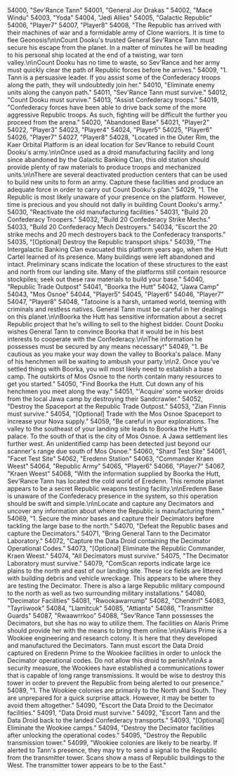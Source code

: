 ﻿54000, "Sev'Rance Tann"
54001, "General Jor Drakas "
54002, "Mace Windu"
54003, "Yoda"
54004, "Jedi Allies"
54005, "Galactic Republic"
54006, "Player7"
54007, "Player8"
54008, "The Republic has arrived with their machines of war and a formidable army of Clone warriors. It is time to flee Geonosis!\n\nCount Dooku's trusted General Sev'Rance Tann must secure his escape from the planet. In a matter of minutes he will be heading to his personal ship located at the end of a twisting, war torn valley.\n\nCount Dooku has no time to waste, so Sev'Rance and her army must quickly clear the path of Republic forces before he arrives."
54009, "1. Tann is a persuasive leader.  If you assist some of the Confederacy troops along the path, they will undoubtedly join her."
54010, "Eliminate enemy units along the canyon path."
54011, "Sev'Rance Tann must survive."
54012, "Count Dooku must survive."
54013, "Assist Confederacy troops."
54019, "Confederacy forces have been able to drive back some of the more aggressive Republic troops.  As such, fighting will be difficult the further you proceed from the arena."
54020, "Abandoned Base"
54021, "Player2"
54022, "Player3"
54023, "Player4"
54024, "Player5"
54025, "Player6"
54026, "Player7"
54027, "Player8"
54028, "Located in the Outer Rim, the Kaer Orbital Platform is an ideal location for Sev'Rance to rebuild Count Dooku's army.\n\nOnce used as a droid manufacturing facility and long since abandoned by the Galactic Banking Clan, this old station should provide plenty of raw materials to produce troops and mechanized units.\n\nThere are several deactivated production centers that can be used to build new units to form an army. Capture these facilities and produce an adequate force in order to carry out Count Dooku's plan."
54029, "1. The Republic is most likely unaware of your presence on the platform.  However, time is precious and you should not dally in building Count Dooku's army."
54030, "Reactivate the old manufacturing facilities."
54031, "Build 20 Confederacy Troopers."
54032, "Build 20 Confederacy Strike Mechs."
54033, "Build 20 Confederacy Mech Destroyers."
54034, "Escort the 20 strike mechs and 20 mech destroyers back to the Confederacy transports."
54035, "[Optional] Destroy the Republic transport ships."
54039, "The Intergalactic Banking Clan evacuated this platform years ago, when the Hutt Cartel learned of its presence.  Many buildings were left abandoned and intact.  Preliminary scans indicate the location of these structures to the east and north from our landing site.  Many of the platforms still contain resource stockpiles; seek out these raw materials to build your base."
54040, "Republic Trade Outpost"
54041, "Boorka the Hutt"
54042, "Jawa Camp"
54043, "Mos Osnoe"
54044, "Player5"
54045, "Player6"
54046, "Player7"
54047, "Player8"
54048, "Tatooine is a harsh, untamed world, teeming with criminals and restless natives. General Tann must be careful in her dealings on this planet.\n\nBoorka the Hutt has sensitive information about a secret Republic project that he's willing to sell to the highest bidder. Count Dooku wishes General Tann to convince Boorka that it would be in his best interests to cooperate with the Confederacy.\n\nThe information he possesses must be secured by any means necessary!"
54049, "1. Be cautious as you make your way down the valley to Boorka's palace.  Many of his henchmen will be waiting to ambush your party.\n\n2. Once you've settled things with Boorka, you will most likely need to establish a base camp.  The outskirts of Mos Osnoe to the north contain many resources to get you started."
54050, "Find Boorka the Hutt.  Cut down any of his henchmen you meet along the way."
54051, "'Acquire' some worker droids from the local Jawa camp by destroying their Sandcrawler."
54052, "Destroy the Spaceport at the Republic Trade Outpost."
54053, "Zian Finnis must survive."
54054, "[Optional] Trade with the Mos Osnoe Spaceport to increase your Nova supply."
54059, "Be careful in your explorations.  The valley to the southeast of your landing site leads to Boorka the Hutt's palace.  To the south of that is the city of Mos Osnoe.  A Jawa settlement lies further west.  An unidentified camp has been detected just beyond our scanner's range due south of Mos Osnoe."
54060, "Shard Test Site"
54061, "Facet Test Site"
54062, "Eredenn Station"
54063, "Commander Kraen Weest"
54064, "Republic Army"
54065, "Player6"
54066, "Player7"
54067, "Kraen Weest"
54068, "With the information supplied by Boorka the Hutt, Sev'Rance Tann has located the cold world of Eredenn. This remote planet appears to be a secret Republic weapons testing facility.\n\nEredenn Base is unaware of the Confederacy presence in the system, so this operation should be swift and simple.\n\nLocate and capture any Decimators and uncover any information about where the Republic is manufacturing them."
54069, "1. Secure the minor bases and capture their Decimators before tackling the large base to the north."
54070, "Defeat the Republic bases and capture the Decimators."
54071, "Bring General Tann to the Decimator Laboratory."
54072, "Capture the Data Droid containing the Decimator Operational Codes."
54073, "[Optional] Eliminate the Republic Commander, Kraen Weest."
54074, "All Decimators must survive."
54075, "The Decimator Laboratory must survive."
54079, "ComScan reports indicate large ice plains to the north and east of our landing site. These ice fields are littered with building debris and vehicle wreckage.  This appears to be where they are testing the Decimator.  There is also a large Republic military compound to the north as well as two surrounding military installations."
54080, "Decimator Facilities"
54081, "Rwookawarrump"
54082, "Chendrrl"
54083, "Tayriiwook"
54084, "Llamitcuk"
54085, "Attianta"
54086, "Transmitter Guards"
54087, "Rwaawrrkoo"
54088, "Sev'Rance Tann possesses the Decimators, but she has no way to utilize them. The facilities on Alaris Prime should provide her with the means to bring them online.\n\nAlaris Prime is a Wookiee engineering and research colony. It is here that they developed and manufactured the Decimators. Tann must escort the Data Droid captured on Eredenn Prime to the Wookiee facilities in order to unlock the Decimator operational codes. Do not allow this droid to perish!\n\nAs a security measure, the Wookiees have established a communications tower that is capable of long range transmissions. It would be wise to destroy this tower in order to prevent the Republic from being alerted to our presence."
54089, "1. The Wookiee colonies are primarily to the North and South.  They are unprepared for a quick surprise attack.  However, it may be better to avoid them altogether."
54090, "Escort the Data Droid to the Decimator facilities."
54091, "Data Droid must survive."
54092, "Escort Tann and the Data Droid back to the landed Confederacy transports."
54093, "[Optional] Eliminate the Wookiee camps."
54094, "Destroy the Decimator facilities after unlocking the operational codes."
54095, "Destroy the Republic transmission tower."
54099, "Wookiee colonies are likely to be nearby.  If alerted to Tann's presence, they may try to send a signal to the Republic from the transmitter tower.  Scans show a mass of Republic buildings to the West.  The transmitter tower appears to be to the East."
